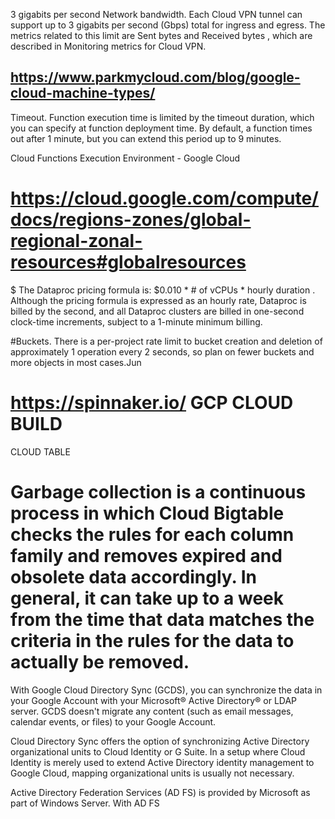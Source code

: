 3 gigabits per second
Network bandwidth. Each Cloud VPN tunnel can support up to 3 gigabits per second (Gbps) total for ingress and egress. The metrics related to this limit are Sent bytes and Received bytes , which are described in Monitoring metrics for Cloud VPN.


## https://www.parkmycloud.com/blog/google-cloud-machine-types/


Timeout. Function execution time is limited by the timeout duration, which you can specify at function deployment time. By default, a function times out after 1 minute, but you can extend this period up to 9 minutes.

Cloud Functions Execution Environment - Google Cloud



# https://cloud.google.com/compute/docs/regions-zones/global-regional-zonal-resources#globalresources

$ The Dataproc pricing formula is: $0.010 * # of vCPUs * hourly duration . Although the pricing formula is expressed as an hourly rate, Dataproc is billed by the second, and all Dataproc clusters are billed in one-second clock-time increments, subject to a 1-minute minimum billing.


#Buckets. There is a per-project rate limit to bucket creation and deletion of approximately 1 operation every 2 seconds, so plan on fewer buckets and more objects in most cases.Jun 


# https://spinnaker.io/ GCP CLOUD BUILD 

CLOUD TABLE 

# Garbage collection is a continuous process in which Cloud Bigtable checks the rules for each column family and removes expired and obsolete data accordingly. In general, it can take up to a week from the time that data matches the criteria in the rules for the data to actually be removed.


With Google Cloud Directory Sync (GCDS), you can synchronize the data in your Google Account with your Microsoft® Active Directory® or LDAP server. GCDS doesn't migrate any content (such as email messages, calendar events, or files) to your Google Account.

Cloud Directory Sync offers the option of synchronizing Active Directory organizational units to Cloud Identity or G Suite. In a setup where Cloud Identity is merely used to extend Active Directory identity management to Google Cloud, mapping organizational units is usually not necessary.

Active Directory Federation Services (AD FS) is provided by Microsoft as part of Windows Server. With AD FS

